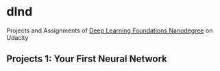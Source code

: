 # dlnd
Projects and Assignments of [Deep Learning Foundations Nanodegree](https://www.udacity.com/course/deep-learning-nanodegree-foundation--nd101) on Udacity

## Projects 1: Your First Neural Network
